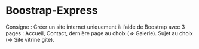 # Boostrap-Express
Consigne : Créer un site internet uniquement à l'aide de Boostrap avec 3 pages : Accueil, Contact, dernière page au choix (=> Galerie). Sujet au choix (=> Site vitrine gîte).

